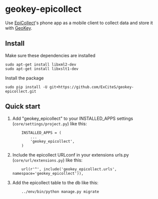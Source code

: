 # geokey-epicollect


Use [EpiCollect](http://www.epicollect.net/)'s phone app as a mobile client to collect data and store it with [GeoKey](http://geokey.org.uk).

## Install

Make sure these dependencies are installed

```
sudo apt-get install libxml2-dev
sudo apt-get install libxslt1-dev
```

Install the package

```
sudo pip install -U git+https://github.com/ExCiteS/geokey-epicollect.git
```

## Quick start

1. Add "geokey_epicollect" to your INSTALLED_APPS settings (`core/settings/project.py`) like this:

    ```
        INSTALLED_APPS = (
            ...
            'geokey_epicollect',
        )
    ```

2. Include the epicollect URLconf in your extensions urls.py (`core/url/extensions.py`) like this:

    ```
        url(r'^', include('geokey_epicollect.urls', namespace='geokey_epicollect')),
    ```
3. Add the epicollect table to the db like this: 

    ```
        ../env/bin/python manage.py migrate
    ```

